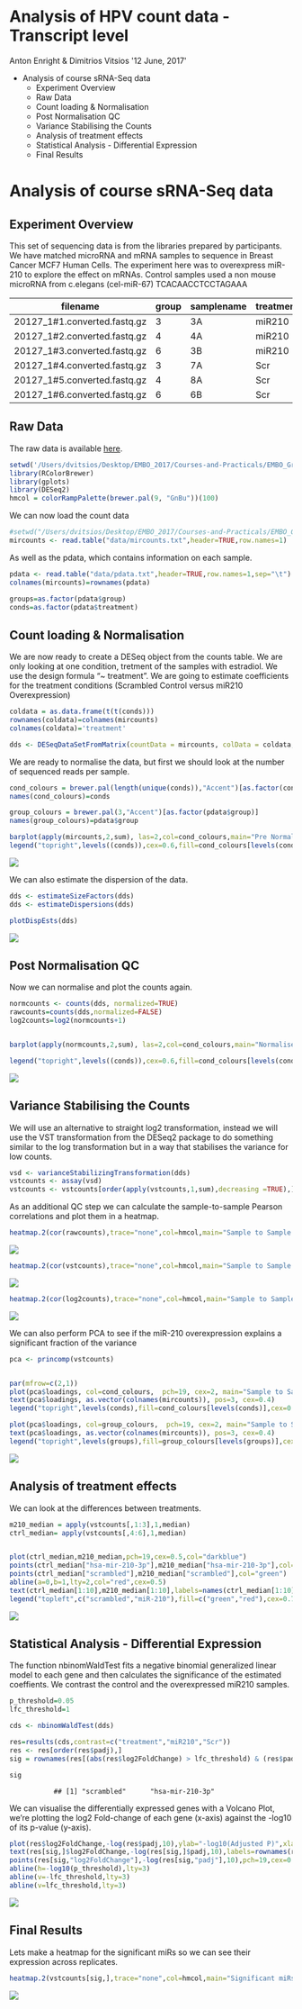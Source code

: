 Analysis of HPV count data - Transcript level
================
Anton Enright & Dimitrios Vitsios
'12 June, 2017'

-   Analysis of course sRNA-Seq data
    -   Experiment Overview
    -   Raw Data
    -   Count loading & Normalisation
    -   Post Normalisation QC
    -   Variance Stabilising the Counts
    -   Analysis of treatment effects
    -   Statistical Analysis - Differential Expression
    -   Final Results

Analysis of course sRNA-Seq data
================================

Experiment Overview
-------------------

This set of sequencing data is from the libraries prepared by participants. We have matched microRNA and mRNA samples to sequence in Breast Cancer MCF7 Human Cells. The experiment here was to overexpress miR-210 to explore the effect on mRNAs. Control samples used a non mouse microRNA from c.elegans (cel-miR-67) TCACAACCTCCTAGAAA

| filename                       | group | samplename | treatment | fullname          | 3p-ad               |
|--------------------------------|-------|------------|-----------|-------------------|---------------------|
| 20127\_1\#1.converted.fastq.gz | 3     | 3A         | miR210    | miRNA03\_MIR\_GR3 | TGGAATTCTCGGGTGCCAA |
| 20127\_1\#2.converted.fastq.gz | 4     | 4A         | miR210    | miRNA04\_MIR\_GR4 | TGGAATTCTCGGGTGCCAA |
| 20127\_1\#3.converted.fastq.gz | 6     | 3B         | miR210    | miRNA14\_MIR\_GR6 | TGGAATTCTCGGGTGCCAA |
| 20127\_1\#4.converted.fastq.gz | 3     | 7A         | Scr       | miRNA07\_SCR\_GR3 | TGGAATTCTCGGGTGCCAA |
| 20127\_1\#5.converted.fastq.gz | 4     | 8A         | Scr       | miRNA08\_SCR\_GR4 | TGGAATTCTCGGGTGCCAA |
| 20127\_1\#6.converted.fastq.gz | 6     | 6B         | Scr       | miRNA16\_SCR\_GR6 | TGGAATTCTCGGGTGCCAA |

Raw Data
--------

The raw data is available [here](http://wwwdev.ebi.ac.uk/enright-srv/courses/rna_cambridge_2017/course_counts/data).

``` r
setwd('/Users/dvitsios/Desktop/EMBO_2017/Courses-and-Practicals/EMBO_Greece_2017/miR_210_Experiment/small_RNASeq/')
library(RColorBrewer)
library(gplots)
library(DESeq2)
hmcol = colorRampPalette(brewer.pal(9, "GnBu"))(100)
```

We can now load the count data

``` r
#setwd("/Users/dvitsios/Desktop/EMBO_2017/Courses-and-Practicals/EMBO_Greece_2017/miR_210_Experiment/small_RNASeq/data")
mircounts <- read.table("data/mircounts.txt",header=TRUE,row.names=1)
```

As well as the pdata, which contains information on each sample.

``` r
pdata <- read.table("data/pdata.txt",header=TRUE,row.names=1,sep="\t")
colnames(mircounts)=rownames(pdata)

groups=as.factor(pdata$group)
conds=as.factor(pdata$treatment)
```

Count loading & Normalisation
-----------------------------

We are now ready to create a DESeq object from the counts table. We are only looking at one condition, tretment of the samples with estradiol. We use the design formula “~ treatment”. We are going to estimate coefficients for the treatment conditions (Scrambled Control versus miR210 Overexpression)

``` r
coldata = as.data.frame(t(t(conds)))
rownames(coldata)=colnames(mircounts)
colnames(coldata)='treatment'

dds <- DESeqDataSetFromMatrix(countData = mircounts, colData = coldata, design = ~ treatment)
```

We are ready to normalise the data, but first we should look at the number of sequenced reads per sample.

``` r
cond_colours = brewer.pal(length(unique(conds)),"Accent")[as.factor(conds)]
names(cond_colours)=conds

group_colours = brewer.pal(3,"Accent")[as.factor(pdata$group)]
names(group_colours)=pdata$group

barplot(apply(mircounts,2,sum), las=2,col=cond_colours,main="Pre Normalised Counts")
legend("topright",levels((conds)),cex=0.6,fill=cond_colours[levels(conds)])
```

![](small_RNASeq_files/figure-markdown_github/unnamed-chunk-4-1.png)

We can also estimate the dispersion of the data.

``` r
dds <- estimateSizeFactors(dds)
dds <- estimateDispersions(dds)

plotDispEsts(dds)
```

![](small_RNASeq_files/figure-markdown_github/unnamed-chunk-5-1.png)

Post Normalisation QC
---------------------

Now we can normalise and plot the counts again.

``` r
normcounts <- counts(dds, normalized=TRUE)
rawcounts=counts(dds,normalized=FALSE)
log2counts=log2(normcounts+1)


barplot(apply(normcounts,2,sum), las=2,col=cond_colours,main="Normalised Counts")

legend("topright",levels((conds)),cex=0.6,fill=cond_colours[levels(conds)])
```

![](small_RNASeq_files/figure-markdown_github/unnamed-chunk-6-1.png)

Variance Stabilising the Counts
-------------------------------

We will use an alternative to straight log2 transformation, instead we will use the VST transformation from the DESeq2 package to do something similar to the log transformation but in a way that stabilises the variance for low counts.

``` r
vsd <- varianceStabilizingTransformation(dds)
vstcounts <- assay(vsd)
vstcounts <- vstcounts[order(apply(vstcounts,1,sum),decreasing =TRUE),]
```

As an additional QC step we can calculate the sample-to-sample Pearson correlations and plot them in a heatmap.

``` r
heatmap.2(cor(rawcounts),trace="none",col=hmcol,main="Sample to Sample Correlation (Raw Counts)",cexRow=0.5,cexCol=0.5,RowSideColors=cond_colours, margins=c(9,7))
```

![](small_RNASeq_files/figure-markdown_github/unnamed-chunk-8-1.png)

``` r
heatmap.2(cor(vstcounts),trace="none",col=hmcol,main="Sample to Sample Correlation (VST)",cexRow=0.5,cexCol=0.5,RowSideColors=cond_colours, margins=c(9,7))
```

![](small_RNASeq_files/figure-markdown_github/unnamed-chunk-9-1.png)

``` r
heatmap.2(cor(log2counts),trace="none",col=hmcol,main="Sample to Sample Correlation (Log2)",cexRow=0.5,cexCol=0.5,RowSideColors=cond_colours, margins=c(9,7))
```

![](small_RNASeq_files/figure-markdown_github/unnamed-chunk-10-1.png)

We can also perform PCA to see if the miR-210 overexpression explains a significant fraction of the variance

``` r
pca <- princomp(vstcounts)


par(mfrow=c(2,1))
plot(pca$loadings, col=cond_colours,  pch=19, cex=2, main="Sample to Sample PCA (VST)")
text(pca$loadings, as.vector(colnames(mircounts)), pos=3, cex=0.4)
legend("topright",levels(conds),fill=cond_colours[levels(conds)],cex=0.4)

plot(pca$loadings, col=group_colours,  pch=19, cex=2, main="Sample to Sample PCA (VST)")
text(pca$loadings, as.vector(colnames(mircounts)), pos=3, cex=0.4)
legend("topright",levels(groups),fill=group_colours[levels(groups)],cex=0.4)
```

![](small_RNASeq_files/figure-markdown_github/unnamed-chunk-11-1.png)

Analysis of treatment effects
-----------------------------

We can look at the differences between treatments.

``` r
m210_median = apply(vstcounts[,1:3],1,median)
ctrl_median= apply(vstcounts[,4:6],1,median)


plot(ctrl_median,m210_median,pch=19,cex=0.5,col="darkblue")
points(ctrl_median["hsa-mir-210-3p"],m210_median["hsa-mir-210-3p"],col="red")
points(ctrl_median["scrambled"],m210_median["scrambled"],col="green")
abline(a=0,b=1,lty=2,col="red",cex=0.5)
text(ctrl_median[1:10],m210_median[1:10],labels=names(ctrl_median[1:10]),cex=0.4,pos=2)
legend("topleft",c("scrambled","miR-210"),fill=c("green","red"),cex=0.7)
```

![](small_RNASeq_files/figure-markdown_github/unnamed-chunk-12-1.png)

Statistical Analysis - Differential Expression
----------------------------------------------

The function nbinomWaldTest fits a negative binomial generalized linear model to each gene and then calculates the significance of the estimated coeffients. We contrast the control and the overexpressed miR210 samples.

``` r
p_threshold=0.05
lfc_threshold=1

cds <- nbinomWaldTest(dds)

res=results(cds,contrast=c("treatment","miR210","Scr"))
res <- res[order(res$padj),]
sig = rownames(res[(abs(res$log2FoldChange) > lfc_threshold) & (res$padj < p_threshold) & !is.na(res$padj),])

sig
```

               ## [1] "scrambled"      "hsa-mir-210-3p"

We can visualise the differentially expressed genes with a Volcano Plot, we’re plotting the log2 Fold-change of each gene (x-axis) against the -log10 of its p-value (y-axis).

``` r
plot(res$log2FoldChange,-log(res$padj,10),ylab="-log10(Adjusted P)",xlab="Log2 FoldChange",main=paste("Volcano Plot","ctrl v mir210"),pch=19,cex=0.4)      
text(res[sig,]$log2FoldChange,-log(res[sig,]$padj,10),labels=rownames(res[sig,]),pos=3,cex=0.6)
points(res[sig,"log2FoldChange"],-log(res[sig,"padj"],10),pch=19,cex=0.4,col="red")
abline(h=-log10(p_threshold),lty=3)
abline(v=-lfc_threshold,lty=3)
abline(v=lfc_threshold,lty=3) 
```

![](small_RNASeq_files/figure-markdown_github/unnamed-chunk-14-1.png)

Final Results
-------------

Lets make a heatmap for the significant miRs so we can see their expression across replicates.

``` r
heatmap.2(vstcounts[sig,],trace="none",col=hmcol,main="Significant miRs",cexRow=0.5,cexCol=0.5,ColSideColors=cond_colours, margins=c(9,7),Colv=FALSE,dendrogram="row")
```

![](small_RNASeq_files/figure-markdown_github/unnamed-chunk-15-1.png)
